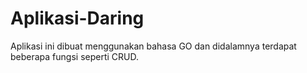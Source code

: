 # Aplikasi-Daring
Aplikasi ini dibuat menggunakan bahasa GO dan  didalamnya terdapat beberapa fungsi seperti CRUD.
